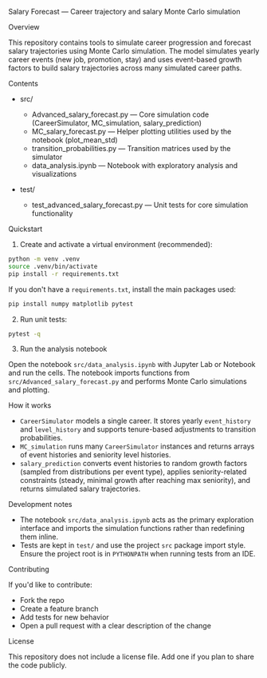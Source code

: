 Salary Forecast — Career trajectory and salary Monte Carlo simulation

Overview

This repository contains tools to simulate career progression and forecast salary trajectories using Monte Carlo simulation. The model simulates yearly career events (new job, promotion, stay) and uses event-based growth factors to build salary trajectories across many simulated career paths.

Contents

- src/
  - Advanced_salary_forecast.py — Core simulation code (CareerSimulator, MC_simulation, salary_prediction)
  - MC_salary_forecast.py — Helper plotting utilities used by the notebook (plot_mean_std)
  - transition_probabilities.py — Transition matrices used by the simulator
  - data_analysis.ipynb — Notebook with exploratory analysis and visualizations

- test/
  - test_advanced_salary_forecast.py — Unit tests for core simulation functionality

Quickstart

1. Create and activate a virtual environment (recommended):

```bash
python -m venv .venv
source .venv/bin/activate
pip install -r requirements.txt
```

If you don't have a `requirements.txt`, install the main packages used:

```bash
pip install numpy matplotlib pytest
```

2. Run unit tests:

```bash
pytest -q
```

3. Run the analysis notebook

Open the notebook `src/data_analysis.ipynb` with Jupyter Lab or Notebook and run the cells. The notebook imports functions from `src/Advanced_salary_forecast.py` and performs Monte Carlo simulations and plotting.

How it works

- `CareerSimulator` models a single career. It stores yearly `event_history` and `level_history` and supports tenure-based adjustments to transition probabilities.
- `MC_simulation` runs many `CareerSimulator` instances and returns arrays of event histories and seniority level histories.
- `salary_prediction` converts event histories to random growth factors (sampled from distributions per event type), applies seniority-related constraints (steady, minimal growth after reaching max seniority), and returns simulated salary trajectories.

Development notes

- The notebook `src/data_analysis.ipynb` acts as the primary exploration interface and imports the simulation functions rather than redefining them inline.
- Tests are kept in `test/` and use the project `src` package import style. Ensure the project root is in `PYTHONPATH` when running tests from an IDE.

Contributing

If you'd like to contribute:
- Fork the repo
- Create a feature branch
- Add tests for new behavior
- Open a pull request with a clear description of the change

License

This repository does not include a license file. Add one if you plan to share the code publicly.
